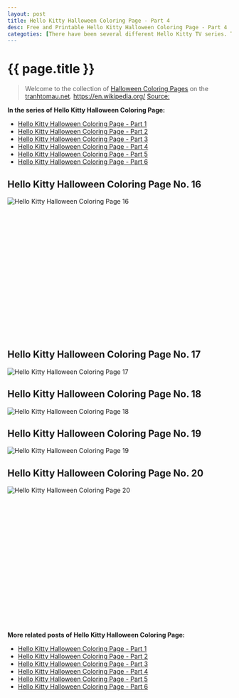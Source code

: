 ```yaml
---
layout: post
title: Hello Kitty Halloween Coloring Page - Part 4
desc: Free and Printable Hello Kitty Halloween Coloring Page - Part 4
categoties: [There have been several different Hello Kitty TV series. The first animated television series was Hello Kitty's Furry Tale Theater, an anime series that was 13 episodes long and aired in 1987. The next, an OVA titled Hello Kitty and Friends, came out in 1993 and was also 13 episodes long. Hello Kitty's Paradise came out in 1999 and was 16 episodes long. Hello Kitty's Stump Village came out in 2005 and The Adventures of Hello Kitty & Friends came out in 2006 and has aired 52 episodes. A crossover series with the development name Kiss Hello Kitty and pairing animated versions of the members of the rock band KISS with Hello Kitty was announced in March 2013, produced by Gene Simmons and planned to air on The Hub Network (now Discovery Family), but it never aired on any network.]
---
```

{{ page.title }}
================
> Welcome to the collection of [Halloween Coloring Pages](http://tranhtomau.net/) on the [tranhtomau.net](http://tranhtomau.net/). https://en.wikipedia.org/ [Source: ]()

**In the series of Hello Kitty Halloween Coloring Page:**

* [Hello Kitty Halloween Coloring Page - Part 1](http://tranhtomau.net/2018/08/17/Hello-Kitty-Halloween-Coloring-Page-part-1.html)
* [Hello Kitty Halloween Coloring Page - Part 2](http://tranhtomau.net/2018/08/17/Hello-Kitty-Halloween-Coloring-Page-part-2.html)
* [Hello Kitty Halloween Coloring Page - Part 3](http://tranhtomau.net/2018/08/17/Hello-Kitty-Halloween-Coloring-Page-part-3.html)
* [Hello Kitty Halloween Coloring Page - Part 4](http://tranhtomau.net/2018/08/17/Hello-Kitty-Halloween-Coloring-Page-part-4.html)
* [Hello Kitty Halloween Coloring Page - Part 5](http://tranhtomau.net/2018/08/17/Hello-Kitty-Halloween-Coloring-Page-part-5.html)
* [Hello Kitty Halloween Coloring Page - Part 6](http://tranhtomau.net/2018/08/17/Hello-Kitty-Halloween-Coloring-Page-part-6.html)

## Hello Kitty Halloween Coloring Page No. 16
![Hello Kitty Halloween Coloring Page 16](http://tranhtomau.net/img2/Hello-Kitty-Halloween-Coloring-Page%20(16).jpg "Hello Kitty Halloween Coloring Page 16")

<script async src="//pagead2.googlesyndication.com/pagead/js/adsbygoogle.js"></script><!-- Texxtonly --><ins class="adsbygoogle" style="display:inline-block;width:336px;height:280px" data-ad-client="ca-pub-6753140515841889" data-ad-slot="3207852233"></ins><script>(adsbygoogle = window.adsbygoogle || []).push({}); </script>

## Hello Kitty Halloween Coloring Page No. 17
![Hello Kitty Halloween Coloring Page 17](http://tranhtomau.net/img2/Hello-Kitty-Halloween-Coloring-Page%20(17).jpg "Hello Kitty Halloween Coloring Page 17")

## Hello Kitty Halloween Coloring Page No. 18
![Hello Kitty Halloween Coloring Page 18](http://tranhtomau.net/img2/Hello-Kitty-Halloween-Coloring-Page%20(18).jpg "Hello Kitty Halloween Coloring Page 18")

## Hello Kitty Halloween Coloring Page No. 19
![Hello Kitty Halloween Coloring Page 19](http://tranhtomau.net/img2/Hello-Kitty-Halloween-Coloring-Page%20(19).jpg "Hello Kitty Halloween Coloring Page 19")

## Hello Kitty Halloween Coloring Page No. 20
![Hello Kitty Halloween Coloring Page 20](http://tranhtomau.net/img2/Hello-Kitty-Halloween-Coloring-Page%20(20).jpg "Hello Kitty Halloween Coloring Page 20")

<script async src="//pagead2.googlesyndication.com/pagead/js/adsbygoogle.js"></script><!-- Texxtonly --><ins class="adsbygoogle" style="display:inline-block;width:336px;height:280px" data-ad-client="ca-pub-6753140515841889" data-ad-slot="3207852233"></ins><script>(adsbygoogle = window.adsbygoogle || []).push({}); </script>

**More related posts of Hello Kitty Halloween Coloring Page:**

* [Hello Kitty Halloween Coloring Page - Part 1](http://tranhtomau.net/2018/08/17/Hello-Kitty-Halloween-Coloring-Page-part-1.html)
* [Hello Kitty Halloween Coloring Page - Part 2](http://tranhtomau.net/2018/08/17/Hello-Kitty-Halloween-Coloring-Page-part-2.html)
* [Hello Kitty Halloween Coloring Page - Part 3](http://tranhtomau.net/2018/08/17/Hello-Kitty-Halloween-Coloring-Page-part-3.html)
* [Hello Kitty Halloween Coloring Page - Part 4](http://tranhtomau.net/2018/08/17/Hello-Kitty-Halloween-Coloring-Page-part-4.html)
* [Hello Kitty Halloween Coloring Page - Part 5](http://tranhtomau.net/2018/08/17/Hello-Kitty-Halloween-Coloring-Page-part-5.html)
* [Hello Kitty Halloween Coloring Page - Part 6](http://tranhtomau.net/2018/08/17/Hello-Kitty-Halloween-Coloring-Page-part-6.html)

